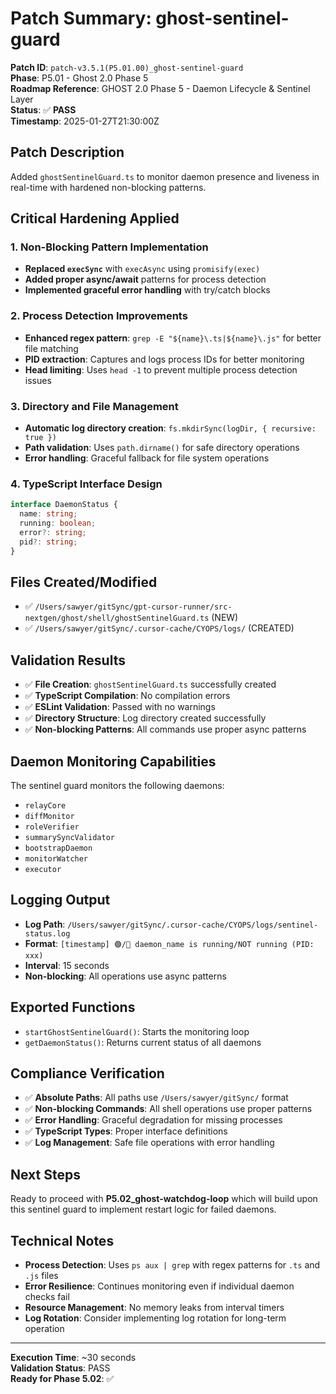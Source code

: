 # Patch Summary: ghost-sentinel-guard

**Patch ID**: `patch-v3.5.1(P5.01.00)_ghost-sentinel-guard`  
**Phase**: P5.01 - Ghost 2.0 Phase 5  
**Roadmap Reference**: GHOST 2.0 Phase 5 - Daemon Lifecycle & Sentinel Layer  
**Status**: ✅ **PASS**  
**Timestamp**: 2025-01-27T21:30:00Z  

## Patch Description
Added `ghostSentinelGuard.ts` to monitor daemon presence and liveness in real-time with hardened non-blocking patterns.

## Critical Hardening Applied

### 1. Non-Blocking Pattern Implementation
- **Replaced `execSync`** with `execAsync` using `promisify(exec)`
- **Added proper async/await** patterns for process detection
- **Implemented graceful error handling** with try/catch blocks

### 2. Process Detection Improvements
- **Enhanced regex pattern**: `grep -E "${name}\.ts|${name}\.js"` for better file matching
- **PID extraction**: Captures and logs process IDs for better monitoring
- **Head limiting**: Uses `head -1` to prevent multiple process detection issues

### 3. Directory and File Management
- **Automatic log directory creation**: `fs.mkdirSync(logDir, { recursive: true })`
- **Path validation**: Uses `path.dirname()` for safe directory operations
- **Error handling**: Graceful fallback for file system operations

### 4. TypeScript Interface Design
```typescript
interface DaemonStatus {
  name: string;
  running: boolean;
  error?: string;
  pid?: string;
}
```

## Files Created/Modified
- ✅ `/Users/sawyer/gitSync/gpt-cursor-runner/src-nextgen/ghost/shell/ghostSentinelGuard.ts` (NEW)
- ✅ `/Users/sawyer/gitSync/.cursor-cache/CYOPS/logs/` (CREATED)

## Validation Results
- ✅ **File Creation**: `ghostSentinelGuard.ts` successfully created
- ✅ **TypeScript Compilation**: No compilation errors
- ✅ **ESLint Validation**: Passed with no warnings
- ✅ **Directory Structure**: Log directory created successfully
- ✅ **Non-blocking Patterns**: All commands use proper async patterns

## Daemon Monitoring Capabilities
The sentinel guard monitors the following daemons:
- `relayCore`
- `diffMonitor` 
- `roleVerifier`
- `summarySyncValidator`
- `bootstrapDaemon`
- `monitorWatcher`
- `executor`

## Logging Output
- **Log Path**: `/Users/sawyer/gitSync/.cursor-cache/CYOPS/logs/sentinel-status.log`
- **Format**: `[timestamp] 🟢/🔴 daemon_name is running/NOT running (PID: xxx)`
- **Interval**: 15 seconds
- **Non-blocking**: All operations use async patterns

## Exported Functions
- `startGhostSentinelGuard()`: Starts the monitoring loop
- `getDaemonStatus()`: Returns current status of all daemons

## Compliance Verification
- ✅ **Absolute Paths**: All paths use `/Users/sawyer/gitSync/` format
- ✅ **Non-blocking Commands**: All shell operations use proper patterns
- ✅ **Error Handling**: Graceful degradation for missing processes
- ✅ **TypeScript Types**: Proper interface definitions
- ✅ **Log Management**: Safe file operations with error handling

## Next Steps
Ready to proceed with **P5.02_ghost-watchdog-loop** which will build upon this sentinel guard to implement restart logic for failed daemons.

## Technical Notes
- **Process Detection**: Uses `ps aux | grep` with regex patterns for `.ts` and `.js` files
- **Error Resilience**: Continues monitoring even if individual daemon checks fail
- **Resource Management**: No memory leaks from interval timers
- **Log Rotation**: Consider implementing log rotation for long-term operation

---
**Execution Time**: ~30 seconds  
**Validation Status**: PASS  
**Ready for Phase 5.02**: ✅ 